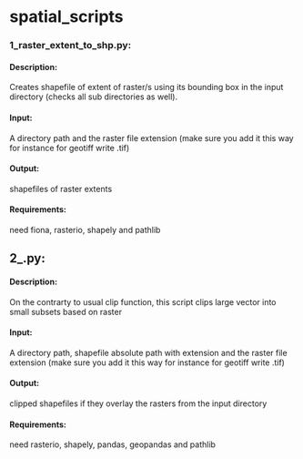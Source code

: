 # spatial_scripts

### 1_raster_extent_to_shp.py:
#### Description:
Creates shapefile of extent of raster/s using its bounding box in the input directory (checks all sub directories as well).
#### Input:
A directory path and the raster file extension (make sure you add it this way for instance for geotiff write .tif)
#### Output:
shapefiles of raster extents
#### Requirements:
need fiona, rasterio, shapely and pathlib


## 2_.py:
#### Description:
On the contrarty to usual clip function, this script clips large vector into small subsets based on raster
#### Input:
A directory path, shapefile absolute path with extension and the raster file extension (make sure you add it this way for instance for geotiff write .tif)
#### Output:
clipped shapefiles if they overlay the rasters from the input directory
#### Requirements:
need rasterio, shapely, pandas, geopandas and pathlib
